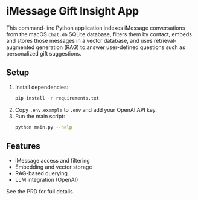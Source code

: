 # iMessage Gift Insight App

This command-line Python application indexes iMessage conversations from the macOS `chat.db` SQLite database, filters them by contact, embeds and stores those messages in a vector database, and uses retrieval-augmented generation (RAG) to answer user-defined questions such as personalized gift suggestions.

## Setup

1. Install dependencies:
   ```bash
   pip install -r requirements.txt
   ```
2. Copy `.env.example` to `.env` and add your OpenAI API key.
3. Run the main script:
   ```bash
   python main.py --help
   ```

## Features

- iMessage access and filtering
- Embedding and vector storage
- RAG-based querying
- LLM integration (OpenAI)

See the PRD for full details.

